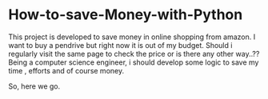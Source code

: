 # How-to-save-Money-with-Python
This project is developed to save money in online shopping from amazon.
I want to buy a pendrive but right now it is out of my budget. Should i regularly visit the same page to check the price or is there any other way..?? Being a computer science engineer, i should develop some logic to save my time , efforts and of course money.

So, here we go.
